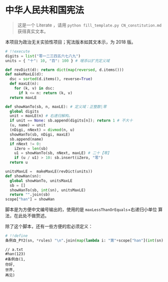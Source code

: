 # 中华人民共和国宪法

> 这是一个 Literate ，请用 `python fill_template.py CN_constitution.md` 获得真实文本。

本项目为政治无关实验性项目；宪法版本如其文本示，为 2018 版。

```python
# !!execute
digits = list("零一二三四五六七八九")
units = { "十": 10, "百": 100 } # 增添以扩充定义域

def revDict(d): return dict(map(reversed, d.items()))
def makeMaxLE(d):
  dsc = sorted(d.items(), reverse=True)
  def maxLE(n):
    for (k, v) in dsc:
      if k <= n: return (k, v)
  return maxLE

def showHanTo(sb, n, maxLE): # 定义域：正整数|零
  global digits
  unit = maxLE(n) # 右递归解构。
  if unit == None: sb.append(digits[n]); return 1 # 不大十
  (u, name) = unit
  (nDigi, nNext) = divmod(n, u)
  showHanTo(sb, nDigi, maxLE)
  sb.append(name)
  if nNext != 0:
    iZero = len(sb)
    u1 = showHanTo(sb, nNext, maxLE) # 二十【零】
    if (u / u1) > 10: sb.insert(iZero, "零")
  return u

unitsMaxLE =  makeMaxLE(revDict(units))
def showHan(sn):
  global showHanTo, unitsMaxLE
  sb = []
  showHanTo(sb, int(sn), unitsMaxLE)
  return "".join(sb)
scope["han"] = showHan
```

脚本是为方便中文编号输出的，使用的是 `maxLessThanOrEquals`+右递归小单位 算法，在此处不做赘述。

除了这个脚本，还有一些方便的宏必须定义：

```python
# !!define
条例自_PY2(sn, *rules) "\n".join(map(lambda i: "第"+scope["han"](int(sn)+i)+"条"+rules[i], range(0, len(rules))))
```

```
// a.txt
#han(123)
#条例自(1,
你好,
世界,
再见)
```

